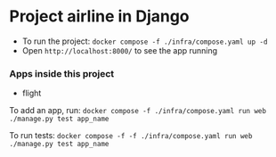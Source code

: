 # Project airline in Django

- To run the project: `docker compose -f ./infra/compose.yaml up -d`
- Open `http://localhost:8000/` to see the app running

### Apps inside this project

- flight

To add an app, run: `docker compose -f ./infra/compose.yaml run web ./manage.py test app_name`

To run tests: `docker compose -f -f ./infra/compose.yaml run web ./manage.py test app_name`
